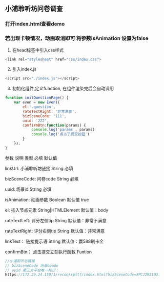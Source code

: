 ## 小浦聆听坊问卷调查

### 打开index.html查看demo

### 若出现卡顿情况，动画取消即可 将参数isAnimation 设置为false

1. 在head标签中引入css样式
```javascript
<link rel="stylesheet" href="css/index.css">
```

2. 引入index.js
```javascript
<script src="./index.js"></script>
```

3. 初始化组件,定义function, 在组件渲染完后会自动调用
``` javascript
function initQuestionPage() {
    var even = new Even({
        el:'.question',
        rateTextRight: '非常满意',
        bizSceneCode: '111',
        uuid: '222',
        confirmBtn:function(params) {
            console.log('params', params)
            console.log('点击了提交按钮')
        }
    });
}
```

>>>

参数   说明    类型   必填  默认值

linkUrl: 小浦聆听坊链接  String  必填

bizSceneCode: 问卷code  String  必填

uuid: 场景id  String  必填

isAnimation: 动画参数  Boolean  默认值 true

el: 插入节点元素  String|HTMLElement  默认值：body

rateTextLeft: 评分左侧tip  String  默认值：非常不满意

rateTextRight: 评分右侧tip  String  默认值：非常满意

linkText： 链接提示语   String   默认值：赢588刷卡金

confirmBtn： 点击提交立刻执行函数  Funtion  

>>>


```javascript
//小浦聆听坊链接
// bizSceneCode 场景coude
// uuid 第三方平台唯一标识；
https://172.29.24.150/1/recon/xpltf/index.html?bizSceneCode=XPCJ202103101036271070&uuid=xxx

```

